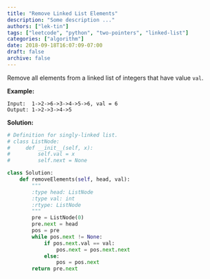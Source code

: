 ```yaml
---
title: "Remove Linked List Elements"
description: "Some description ..."
authors: ["lek-tin"]
tags: ["leetcode", "python", "two-pointers", "linked-list"]
categories: ["algorithm"]
date: 2018-09-18T16:07:09-07:00
draft: false
archive: false
---
```

Remove all elements from a linked list of integers that have value `val`.

**Example:**
```
Input:  1->2->6->3->4->5->6, val = 6
Output: 1->2->3->4->5
```
**Solution:**
```python
# Definition for singly-linked list.
# class ListNode:
#     def __init__(self, x):
#         self.val = x
#         self.next = None

class Solution:
    def removeElements(self, head, val):
        """
        :type head: ListNode
        :type val: int
        :rtype: ListNode
        """
        pre = ListNode(0)
        pre.next = head
        pos = pre
        while pos.next != None:
            if pos.next.val == val:
                pos.next = pos.next.next
            else:
                pos = pos.next
        return pre.next
```
